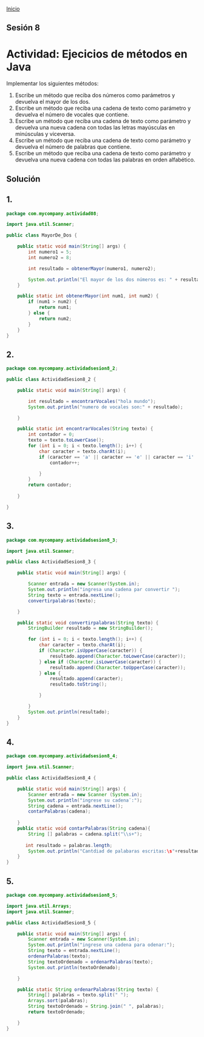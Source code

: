 <!-- No borrar o modificar -->
[Inicio](./index.md)

## Sesión 8 


<!-- Actividad 08 -->
# Actividad: Ejecicios de métodos en Java
Implementar los siguientes métodos:


1. Escribe un método que reciba dos números como parámetros y devuelva el mayor de los dos.
2. Escribe un método que reciba una cadena de texto como parámetro y devuelva el número de vocales que contiene.
3. Escribe un método que reciba una cadena de texto como parámetro y devuelva una nueva cadena con todas las letras mayúsculas en minúsculas y viceversa.
4. Escribe un método que reciba una cadena de texto como parámetro y devuelva el número de palabras que contiene.
5. Escribe un método que reciba una cadena de texto como parámetro y devuelva una nueva cadena con todas las palabras en orden alfabético.

## Solución
## 1.     

```java
package com.mycompany.actividad08;

import java.util.Scanner;

public class MayorDe_Dos {

    public static void main(String[] args) {
        int numero1 = 5;
        int numero2 = 8;

        int resultado = obtenerMayor(numero1, numero2);

        System.out.println("El mayor de los dos números es: " + resultado);
    }

    public static int obtenerMayor(int num1, int num2) {
        if (num1 > num2) {
            return num1;
        } else {
            return num2;
        }
    }
}

```
## 2.

```java
package com.mycompany.actividadsesion8_2;

public class ActividadSesion8_2 {

    public static void main(String[] args) {

        int resultado = encontrarVocales("hola mundo");
        System.out.println("numero de vocales son:" + resultado);

    }

    public static int encontrarVocales(String texto) {
        int contador = 0;
        texto = texto.toLowerCase();
        for (int i = 0; i < texto.length(); i++) {
            char caracter = texto.charAt(i);
            if (caracter == 'a' || caracter == 'e' || caracter == 'i' || caracter == 'o' || caracter == 'u') {
                contador++;

            }
        }
        return contador;
        
    }

}

```
## 3. 

```java
package com.mycompany.actividadsesion8_3;

import java.util.Scanner;

public class ActividadSesion8_3 {

    public static void main(String[] args) {

        Scanner entrada = new Scanner(System.in);
        System.out.println("ingresa una cadena par convertir ");
        String texto = entrada.nextLine();
        convertirpalabras(texto);

    }

    public static void convertirpalabras(String texto) {
        StringBuilder resultado = new StringBuilder();

        for (int i = 0; i < texto.length(); i++) {
            char caracter = texto.charAt(i);
            if (Character.isUpperCase(caracter)) {
                resultado.append(Character.toLowerCase(caracter));
            } else if (Character.isLowerCase(caracter)) {
                resultado.append(Character.toUpperCase(caracter));
            } else {
                resultado.append(caracter);
                resultado.toString();

            }

        }
        System.out.println(resultado);
    }
}

```

## 4. 

```java
package com.mycompany.actividadsesion8_4;

import java.util.Scanner;

public class ActividadSesion8_4 {

    public static void main(String[] args) {
        Scanner entrada = new Scanner (System.in);
        System.out.println("ingrese su cadena¨:");           
        String cadena = entrada.nextLine();
        contarPalabras(cadena);
        
    }
    public static void contarPalabras(String cadena){
        String [] palabras = cadena.split("\\s+");
        
       int resultado = palabras.length;
        System.out.println("Cantdiad de palabaras escritas:\s"+resultado);
    }
}

```

## 5. 

```java
package com.mycompany.actividadsesion8_5;

import java.util.Arrays;
import java.util.Scanner;

public class ActividadSesion8_5 {

    public static void main(String[] args) {
        Scanner entrada = new Scanner(System.in);
        System.out.println("ingrese una cadena para odenar:");
        String texto = entrada.nextLine();
        ordenarPalabras(texto);
        String textoOrdenado = ordenarPalabras(texto);
        System.out.println(textoOrdenado);

    }

    public static String ordenarPalabras(String texto) {
        String[] palabras = texto.split(" ");
        Arrays.sort(palabras);
        String textoOrdenado = String.join(" ", palabras);
        return textoOrdenado;

    }
}

```




